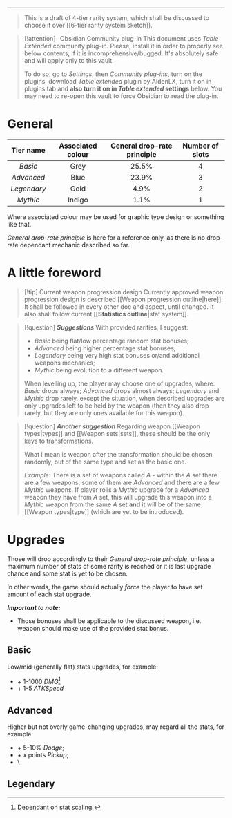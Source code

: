 ___

>This is a draft of 4-tier rarity system, which shall be discussed to choose it over [[6-tier rarity system sketch]].

>[!attention]- Obsidian Community plug-in
>This document uses *Table Extended* community plug-in. Please, install it in order to properly see below contents, if it is incomprehensive/bugged. It's absolutely safe and will apply only to this vault. 
>
>To do so, go to *Settings*, then *Community plug-ins*, turn on the plugins, download *Table extended* plugin by AidenLX, turn it on in plugins tab and **also turn it on in *Table extended* settings** below. You may need to re-open this vault to force Obsidian to read the plug-in.
# General

| Tier name | Associated colour | General drop-rate principle | Number of slots |
| :---: | :---: | :---: | :---: |
| *Basic* | Grey | 25.5% | 4 |
| *Advanced* | Blue | 23.9% | 3 |
| *Legendary* | Gold | 4.9% | 2 |
| *Mythic* | Indigo | 1.1% | 1 |

Where associated colour may be used for graphic type design or something like that.

*General drop-rate principle* is here for a reference only, as there is no drop-rate dependant mechanic described so far.
# A little foreword

>[!tip] Current weapon progression design
>Currently approved weapon progression design is described [[Weapon progression outline|here]]. It shall be followed in every other doc and aspect, until changed. It also shall follow current [[__Statistics outline__|stat system]].

>[!question] ***Suggestions***
>With provided rarities, I suggest:
>- *Basic* being flat/low percentage random stat bonuses;
>- *Advanced* being higher percentage stat bonuses;
>- *Legendary* being very high stat bonuses or/and additional weapons mechanics;
>- *Mythic* being evolution to a different weapon.
>
>When levelling up, the player may choose one of upgrades, where: *Basic* drops always; *Advanced* drops almost always; *Legendary* and *Mythic* drop rarely, except the situation, when described upgrades are only upgrades left to be held by the weapon (then they also drop rarely, but they are only ones available for this weapon).

>[!question] ***Another suggestion*** 
>Regarding weapon [[Weapon types|types]] and [[Weapon sets|sets]], these should be the only keys to transformations.
>
>What I mean is weapon after the transformation should be chosen randomly, but of the same type and set as the basic one. 
>
>*Example*:
>There is a set of weapons called *A* - within the *A* set there are a few weapons, some of them are *Advanced* and there are a few *Mythic* weapons. If player rolls a *Mythic* upgrade for a *Advanced* weapon they have from *A* set, this will upgrade this weapon into a *Mythic* weapon from the same *A* set **and** it will be of the same [[Weapon types|type]] (which are yet to be introduced).
# Upgrades

Those will drop accordingly to their *General drop-rate principle*, unless a maximum number of stats of some rarity is reached or it is last upgrade chance and some stat is yet to be chosen.

In other words, the game should actually *force* the player to have set amount of each stat upgrade.

***Important to note:*** 
- Those bonuses shall be applicable to the discussed weapon, i.e. weapon should make use of the provided stat bonus.


## Basic

Low/mid (generally flat) stats upgrades, for example:
- \+ 1-1000 *DMG*[^3]
- \+ 1-5 *ATKSpeed*


## Advanced

Higher but not overly game-changing upgrades, may regard all the stats, for example:
- \+ 5-10% *Dodge*;
- \+ *x* points *Pickup*;
- \

## Legendary


[^1]: Depends of unit and principle used, an example provided below if we use *ATKSpeed* as attacks per second;
[^2]: I mean maximum character's health bar enhancement for a few seconds.
[^3]: Dependant on stat scaling.
[^4]: Did we trash *Dur* concept?